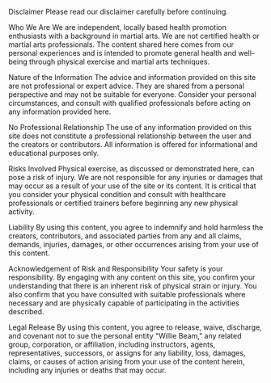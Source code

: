 Disclaimer
Please read our disclaimer carefully before continuing.

Who We Are
We are independent, locally based health promotion enthusiasts with a background in martial arts. We are not certified health or martial arts professionals. The content shared here comes from our personal experiences and is intended to promote general health and well-being through physical exercise and martial arts techniques.

Nature of the Information
The advice and information provided on this site are not professional or expert advice. They are shared from a personal perspective and may not be suitable for everyone. Consider your personal circumstances, and consult with qualified professionals before acting on any information provided here.

No Professional Relationship
The use of any information provided on this site does not constitute a professional relationship between the user and the creators or contributors. All information is offered for informational and educational purposes only.

Risks Involved
Physical exercise, as discussed or demonstrated here, can pose a risk of injury. We are not responsible for any injuries or damages that may occur as a result of your use of the site or its content. It is critical that you consider your physical condition and consult with healthcare professionals or certified trainers before beginning any new physical activity.

Liability
By using this content, you agree to indemnify and hold harmless the creators, contributors, and associated parties from any and all claims, demands, injuries, damages, or other occurrences arising from your use of this content.

Acknowledgement of Risk and Responsibility
Your safety is your responsibility. By engaging with any content on this site, you confirm your understanding that there is an inherent risk of physical strain or injury. You also confirm that you have consulted with suitable professionals where necessary and are physically capable of participating in the activities described.

Legal Release
By using this content, you agree to release, waive, discharge, and covenant not to sue the personal entity "Willie Beam," any related group, corporation, or affiliation, including instructors, agents, representatives, successors, or assigns for any liability, loss, damages, claims, or causes of action arising from your use of the content herein, including any injuries or deaths that may occur.
